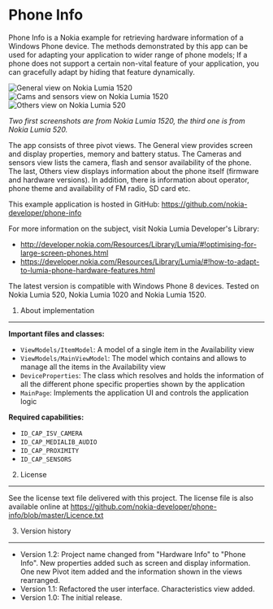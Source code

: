 Phone Info
==========

Phone Info is a Nokia example for retrieving hardware information of a Windows
Phone device. The methods demonstrated by this app can be used for adapting your
application to wider range of phone models; If a phone does not support a
certain non-vital feature of your application, you can gracefully adapt by
hiding that feature dynamically. 

![General view on Nokia Lumia 1520](https://raw.github.com/nokia-developer/phone-info/master/doc/screenshots/general_l1520_small.png)&nbsp;
![Cams and sensors view on Nokia Lumia 1520](https://raw.github.com/nokia-developer/phone-info/master/doc/screenshots/cams_and_sensors_1_l1520_small.png)&nbsp;
![Others view on Nokia Lumia 520](https://raw.github.com/nokia-developer/phone-info/master/doc/screenshots/others_1_l520_small.png)

*Two first screenshots are from Nokia Lumia 1520, the third one is from Nokia Lumia 520.*


The app consists of three pivot views. The General view provides screen and
display properties, memory and battery status. The Cameras and sensors view
lists the camera, flash and sensor availability of the phone. The last, Others
view displays information about the phone itself (firmware and hardware
versions). In addition, there is information about operator, phone theme and
availability of FM radio, SD card etc.

This example application is hosted in GitHub:
https://github.com/nokia-developer/phone-info

For more information on the subject, visit Nokia Lumia Developer's Library:

* http://developer.nokia.com/Resources/Library/Lumia/#!optimising-for-large-screen-phones.html
* https://developer.nokia.com/Resources/Library/Lumia/#!how-to-adapt-to-lumia-phone-hardware-features.html

The latest version is compatible with Windows Phone 8 devices. Tested on Nokia
Lumia 520, Nokia Lumia 1020 and Nokia Lumia 1520.


1. About implementation
-------------------------------------------------------------------------------

**Important files and classes:**

* `ViewModels/ItemModel`: A model of a single item in the Availability view
* `ViewModels/MainViewModel`: The model which contains and allows to manage all
  the items in the Availability view
* `DeviceProperties`: The class which resolves and holds the information of
  all the different phone specific properties shown by the application
* `MainPage`: Implements the application UI and controls the application logic

**Required capabilities:**

* `ID_CAP_ISV_CAMERA`
* `ID_CAP_MEDIALIB_AUDIO`
* `ID_CAP_PROXIMITY`
* `ID_CAP_SENSORS`


2. License
-------------------------------------------------------------------------------

See the license text file delivered with this project. The license file is also
available online at
https://github.com/nokia-developer/phone-info/blob/master/Licence.txt


3. Version history
-------------------------------------------------------------------------------

* Version 1.2: Project name changed from "Hardware Info" to "Phone Info". New
  properties added such as screen and display information. One new Pivot item
  added and the information shown in the views rearranged.
* Version 1.1: Refactored the user interface. Characteristics view added.
* Version 1.0: The initial release.
